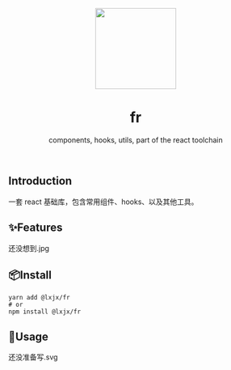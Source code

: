 <p align="center">
    <img src="https://github.com/Iixianjie/fr/raw/master/public/logo.png" width="160" align="center" />
</p>

<h1 align="center">fr</h1>
<p align="center">components, hooks, utils, part of the react toolchain</p>

<br>

## Introduction

一套 react 基础库，包含常用组件、hooks、以及其他工具。

## ✨Features

还没想到.jpg

## 📦Install

```shell
yarn add @lxjx/fr
# or
npm install @lxjx/fr
```

## 🍭Usage

还没准备写.svg
